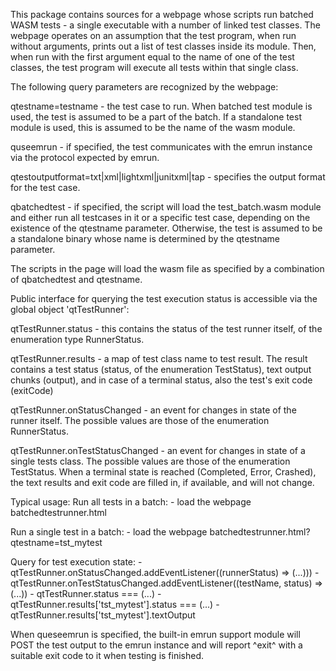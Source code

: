 This package contains sources for a webpage whose scripts run batched WASM tests - a single
executable with a number of linked test classes.
The webpage operates on an assumption that the test program, when run without arguments,
prints out a list of test classes inside its module. Then, when run with the first argument
equal to the name of one of the test classes, the test program will execute all tests within
that single class.

The following query parameters are recognized by the webpage:

qtestname=testname - the test case to run. When batched test module is used, the test is assumed to
    be a part of the batch. If a standalone test module is used, this is assumed to be the name of
    the wasm module.

quseemrun - if specified, the test communicates with the emrun instance via the protocol expected
    by emrun.

qtestoutputformat=txt|xml|lightxml|junitxml|tap - specifies the output format for the test case.

qbatchedtest - if specified, the script will load the test_batch.wasm module and either run all
    testcases in it or a specific test case, depending on the existence of the qtestname parameter.
    Otherwise, the test is assumed to be a standalone binary whose name is determined by the
    qtestname parameter.

The scripts in the page will load the wasm file as specified by a combination of qbatchedtest and
qtestname.

Public interface for querying the test execution status is accessible via the global object
'qtTestRunner':

qtTestRunner.status - this contains the status of the test runner itself, of the enumeration type
RunnerStatus.

qtTestRunner.results - a map of test class name to test result. The result contains a test status
(status, of the enumeration TestStatus), text output chunks (output), and in case of a terminal
status, also the test's exit code (exitCode)

qtTestRunner.onStatusChanged - an event for changes in state of the runner itself. The possible
values are those of the enumeration RunnerStatus.

qtTestRunner.onTestStatusChanged - an event for changes in state of a single tests class. The
possible values are those of the enumeration TestStatus. When a terminal state is reached
(Completed, Error, Crashed), the text results and exit code are filled in, if available, and
will not change.

Typical usage:
Run all tests in a batch:
    - load the webpage batchedtestrunner.html

Run a single test in a batch:
    - load the webpage batchedtestrunner.html?qtestname=tst_mytest

Query for test execution state:
    - qtTestRunner.onStatusChanged.addEventListener((runnerStatus) => (...)))
    - qtTestRunner.onTestStatusChanged.addEventListener((testName, status) => (...))
    - qtTestRunner.status === (...)
    - qtTestRunner.results['tst_mytest'].status === (...)
    - qtTestRunner.results['tst_mytest'].textOutput

When queseemrun is specified, the built-in emrun support module will POST the test output to the
emrun instance and will report ^exit^ with a suitable exit code to it when testing is finished.
